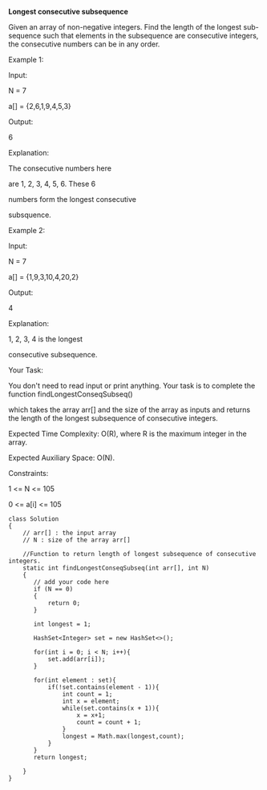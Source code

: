 **Longest consecutive subsequence**

Given an array of non-negative integers. Find the length of the longest sub-sequence such that elements in the subsequence are consecutive integers, the consecutive numbers can be in any order.
 
Example 1:

Input:

N = 7

a[] = {2,6,1,9,4,5,3}

Output:

6

Explanation:

The consecutive numbers here

are 1, 2, 3, 4, 5, 6. These 6 

numbers form the longest consecutive

subsquence.

Example 2:

Input:

N = 7

a[] = {1,9,3,10,4,20,2}

Output:

4

Explanation:

1, 2, 3, 4 is the longest

consecutive subsequence.

Your Task:

You don't need to read input or print anything. Your task is to complete the function findLongestConseqSubseq() 

which takes the array arr[] and the size of the array as inputs and returns the length of the longest subsequence of consecutive integers. 

Expected Time Complexity: O(R), where R is the maximum integer in the array.

Expected Auxiliary Space: O(N).

Constraints:

1 <= N <= 105

0 <= a[i] <= 105

```
class Solution
{   
    // arr[] : the input array
    // N : size of the array arr[]
    
    //Function to return length of longest subsequence of consecutive integers.
	static int findLongestConseqSubseq(int arr[], int N)
	{
	   // add your code here
	   if (N == 0)
	   {
	       return 0;
	   }
	   
	   int longest = 1;
	   
	   HashSet<Integer> set = new HashSet<>();
	   
	   for(int i = 0; i < N; i++){
	       set.add(arr[i]);
	   }
	   
	   for(int element : set){
	       if(!set.contains(element - 1)){
	           int count = 1;
	           int x = element;
	           while(set.contains(x + 1)){
	               x = x+1;
	               count = count + 1;
	           }
	           longest = Math.max(longest,count);
	       }
	   }
	   return longest;

	}
}
```
